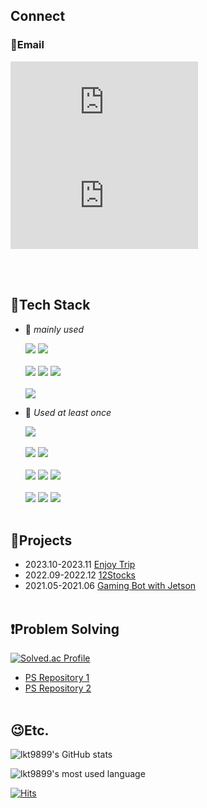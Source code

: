## Connect

### 📩Email

![구글](https://img.shields.io/badge/Gmail-d14836?style=flat-square&logo=Gmail&logoColor=white&link="mailto:austkd89@gmail.com)
![네이버](https://img.shields.io/badge/-Naver-brightgreen?style=flat-square&logo=Naver&logoColor=white&link="mailto:lkt9899@naver.com)
<!--
### Blog

![블로그]()
-->
  <br></br>

## 🔨Tech Stack

- 🥇 *mainly used*
  
  <img src="https://img.shields.io/badge/C/C++-00599C?style=for-the-badge&logo=c&logoColor=white">
  <img src="https://img.shields.io/badge/java-blue?style=for-the-badge&logo=java&logoColor=white">
  <br></br>
  <img src="https://img.shields.io/badge/Spring-6DB33F?style=for-the-badge&logo=spring&logoColor=white">
  <img src="https://img.shields.io/badge/SpringBoot-6DB33F?style=for-the-badge&logo=springboot&logoColor=white">  
  <img src="https://img.shields.io/badge/MySQL-4479A1?style=for-the-badge&logo=mysql&logoColor=white">
  <br></br>
  <img src="https://img.shields.io/badge/Git-F05032?style=for-the-badge&logo=git&logoColor=white">

- 🌱 *Used at least once*
  
  <img src="https://img.shields.io/badge/python-3776AB?style=for-the-badge&logo=python&logoColor=white">
  <br></br>
  <img src="https://img.shields.io/badge/Node.js-339933?style=for-the-badge&logo=node.js&logoColor=white">
  <img src="https://img.shields.io/badge/Express-000000?style=for-the-badge&logo=express&logoColor=white">
  <br></br>
  <img src="https://img.shields.io/badge/Vue-4FC08D?style=for-the-badge&logo=vuedotjs&logoColor=black">
  <img src="https://img.shields.io/badge/quasar-050A14?style=for-the-badge&logo=quasar&logoColor=white">
  <img src="https://img.shields.io/badge/bootstrap-7952B3?style=for-the-badge&logo=bootstrap&logoColor=white">
  <br></br>
  <img src="https://img.shields.io/badge/JavaScript-F7DF1E?style=for-the-badge&logo=javascript&logoColor=black">
  <img src="https://img.shields.io/badge/HTML5-E34F26?style=for-the-badge&logo=html5&logoColor=white">
  <img src="https://img.shields.io/badge/CSS3-1572B6?style=for-the-badge&logo=css3&logoColor=white">
  <br></br>
  
## 📃Projects
- 2023.10-2023.11 [Enjoy Trip](https://github.com/lkt9899/EnjoyTrip)
- 2022.09-2022.12 [12Stocks](https://github.com/lkt9899/12Stocks)
- 2021.05-2021.06 [Gaming Bot with Jetson](https://github.com/lkt9899/capstone)
  <br></br>
  
## ❗Problem Solving
[![Solved.ac Profile](http://mazassumnida.wtf/api/v2/generate_badge?boj=lkt9899)](https://solved.ac/lkt9899/)
- [PS Repository 1](https://github.com/lkt9899/PS)
- [PS Repository 2](https://github.com/lkt9899/algo)
  <br></br>

## 😉Etc.
![lkt9899's GitHub stats](https://github-readme-stats.vercel.app/api?username=lkt9899&show_icons=true&theme=dracula&layout=compact)

![lkt9899's most used language](https://github-readme-stats.vercel.app/api/top-langs/?username=lkt9899&theme=dracula&layout=compact&langs_count=10)

[![Hits](https://hits.seeyoufarm.com/api/count/incr/badge.svg?url=https%3A%2F%2Fgithub.com%2Flkt9899&count_bg=%2379C83D&title_bg=%23555555&icon=&icon_color=%23E7E7E7&title=hits&edge_flat=false)](https://hits.seeyoufarm.com)
